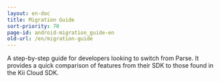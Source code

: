 ```yaml
---
layout: en-doc
title: Migration Guide
sort-priority: 70
page-id: android-migration_guide-en
old-url: /en/migration-guide
---
```

A step-by-step guide for developers looking to switch from Parse. It provides a quick comparison of features from their SDK to those found in the Kii Cloud SDK.
